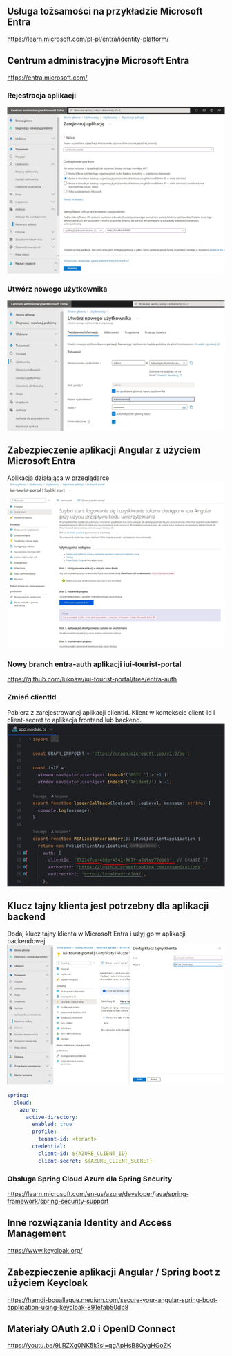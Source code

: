 ## Usługa tożsamości na przykładzie Microsoft Entra
https://learn.microsoft.com/pl-pl/entra/identity-platform/

## Centrum administracyjne Microsoft Entra
https://entra.microsoft.com/

### Rejestracja aplikacji
![Rejestruj](https://github.com/lukpaw/iui-lectures/blob/main/iui04/img/1_entra_rejestruj.jpg "Rejestruj")

### Utwórz nowego użytkownika
![Nowy użytkownik](https://github.com/lukpaw/iui-lectures/blob/main/iui04/img/2_entra_utworz_uzytkownika.jpg "Nowy użytkownik")

## Zabezpieczenie aplikacji Angular z użyciem Microsoft Entra
Aplikacja działająca w przeglądarce
![Szybki start](https://github.com/lukpaw/iui-lectures/blob/main/iui04/img/3_entra_szybki_start.jpg "Szybki start")

### Nowy branch entra-auth aplikacji iui-tourist-portal 
https://github.com/lukpaw/iui-tourist-portal/tree/entra-auth

### Zmień clientId
Pobierz z zarejestrowanej aplikacji clientId.
Klient w kontekście client-id i client-secret to aplikacja frontend lub backend. 
![Zmień clientId](https://github.com/lukpaw/iui-lectures/blob/main/iui04/img/4_entra_zmien_client_id.jpg "Zmień clientId")

## Klucz tajny klienta jest potrzebny dla aplikacji backend
Dodaj klucz tajny klienta w Microsoft Entra i użyj go w aplikacji backendowej
![odaj klucz tajny klienta](https://github.com/lukpaw/iui-lectures/blob/main/iui04/img/5_entra_zmien_client_secret.jpg "Dodaj klucz tajny klienta")

```yaml
spring:
  cloud:
    azure:
      active-directory:
        enabled: true
        profile:
          tenant-id: <tenant>
        credential:
          client-id: ${AZURE_CLIENT_ID}
          client-secret: ${AZURE_CLIENT_SECRET}
```
### Obsługa Spring Cloud Azure dla Spring Security
https://learn.microsoft.com/en-us/azure/developer/java/spring-framework/spring-security-support

## Inne rozwiązania Identity and Access Management
https://www.keycloak.org/

## Zabezpieczenie aplikacji Angular / Spring boot z użyciem Keycloak
https://hamdi-bouallague.medium.com/secure-your-angular-spring-boot-application-using-keycloak-891efab50db8

## Materiały OAuth 2.0 i OpenID Connect
https://youtu.be/9LRZXg0NK5k?si=qgApHsB8QygHGoZK